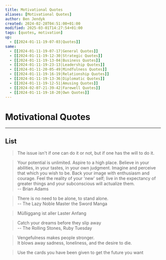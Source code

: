 ```yaml
---
title: Motivational Quotes
aliases: [Motivational Quotes]
author: Ben Jendyk
created: 2024-02-28T04:51:00+01:00
modified: 2025-03-01T14:27:54+01:00
tags: [quotes, motivation]
up:
  - [[2024-01-11-19-07-03|Quotes]]
same:
  - [[2024-01-11-19-07-17|General Quotes]]
  - [[2024-01-11-19-12-30|Strategic Quotes]]
  - [[2024-01-11-19-13-04|Business Quotes]]
  - [[2024-01-11-19-23-13|Leadership Quotes]]
  - [[2024-01-11-20-05-49|Mindfulness Quotes]]
  - [[2024-01-11-19-16-19|Relationship Quotes]]
  - [[2024-01-11-19-13-36|Diplomatic Quotes]]
  - [[2024-01-11-19-12-51|Amusing Quotes]]
  - [[2024-02-07-21-39-42|Farewell Quotes]]
  - [[2024-01-11-19-18-20|Own Quotes]]
---
```


# Motivational Quotes

---

## List

> The issue isn't if one can do it or not, but if one has the will to do it.

> Your potential is unlimited. Aspire to a high place. Believe in your abilities, in your tastes, in your own judgment. Imagine and perceive that which you wish to be. Back your image with enthusiasm and courage. Feel the reality of your 'new' self; live in the expectancy of greater things and your subconscious will actualize them.  
-- Brian Adams

> There is no need to be alone, to stand alone.  
-- The Lazy Noble Master the Sword Manga

> Müßiggang ist aller Laster Anfang

> Catch your dreams before they slip away  
-- The Rolling Stones, Ruby Tuesday
 
> Vengefulness makes people stronger.  
> It blows away sadness, loneliness, and the desire to die.

> Use the cards you have been given to get the future you want

